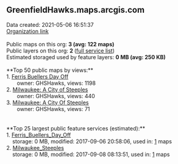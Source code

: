 <h2>GreenfieldHawks.maps.arcgis.com</h2> Data created: 2021-05-06 16:51:37 <br /><a target='new' href='https://GreenfieldHawks.maps.arcgis.com'>Organization link</a><br /><br />Public maps on this org: <b>3 (avg: 122 maps)</b><br />Public layers on this org: <b>2 </b>(<a target='new' href='https://services.arcgis.com/FE3R2D9CjMSz8qe5/ArcGIS/rest/services'>full service list</a>)<br />Estimated storaged used by feature layers: <b>0 MB (avg: 250 KB)</b><br /><br />**Top 50 public maps by views:**<br />  1. <a target='new' href='https://www.arcgis.com/home/item.html?id=719d0d735d0842929012dda4df09ca62'>Ferris Buellers Day Off</a> <br />  &nbsp;&nbsp;&nbsp;&nbsp; &nbsp;&nbsp;owner: GHSHawks, views: 1198<br />  2. <a target='new' href='https://www.arcgis.com/home/item.html?id=a3f59254f3c34bee9ef6e7a7c0b734a5'>Milwaukee: A City of Steeples</a> <br />  &nbsp;&nbsp;&nbsp;&nbsp; &nbsp;&nbsp;owner: GHSHawks, views: 440<br />  3. <a target='new' href='https://www.arcgis.com/home/item.html?id=6364eaec2b7a4b55adb11903d533645c'>Milwaukee: A City Of Steeples</a> <br />  &nbsp;&nbsp;&nbsp;&nbsp; &nbsp;&nbsp;owner: GHSHawks, views: 71<br /><br /><br />**Top 25 largest public feature services (estimated):**<br /> 1. <a target='new' href='https://www.arcgis.com/home/item.html?id=82e037ea13df4db29ad68e90feb54cf9'>Ferris_Buellers_Day_Off</a><br /> &nbsp;&nbsp;&nbsp;&nbsp;storage: 0 MB, modified: 2017-09-06 20:58:06,  used in: <a target='new' href='https://ed-ind-tb.s3-us-west-1.amazonaws.com/ADI/82e037ea13df4db29ad68e90feb54cf9.html'> 1</a> maps<br /> 2. <a target='new' href='https://www.arcgis.com/home/item.html?id=2c0e13e4fb7f47c0a3869c46e1520a42'>Milwaukee_Steeples</a><br /> &nbsp;&nbsp;&nbsp;&nbsp;storage: 0 MB, modified: 2017-09-08 08:13:51,  used in: <a target='new' href='https://ed-ind-tb.s3-us-west-1.amazonaws.com/ADI/2c0e13e4fb7f47c0a3869c46e1520a42.html'> 1</a> maps<br />